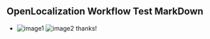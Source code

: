 ## OpenLocalization Workflow Test MarkDown
* ![image1](.\cf007469-bcf1-4ec9-9f4f-9d0e3e7c2940.png)   ![image2](.\8c79659b-3b19-4976-a1b7-2471bcce5cee.png) 
thanks!